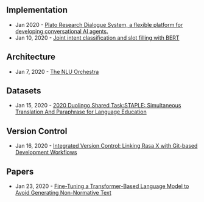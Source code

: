 ## Implementation
- Jan 2020 - [Plato Research Dialogue System, a flexible platform for developing conversational AI agents.](https://github.com/uber-research/plato-research-dialogue-system)
- Jan 10, 2020 - [Joint intent classification and slot filling with BERT](https://nbviewer.jupyter.org/github/m2dsupsdlclass/lectures-labs/blob/master/labs/06_deep_nlp/Transformers_Joint_Intent_Classification_Slot_Filling_rendered.ipynb)

## Architecture
- Jan 7, 2020 - [The NLU Orchestra](https://www.youtube.com/watch?v=ZPc35mK90Wk)

## Datasets
- Jan 15, 2020 - [2020 Duolingo Shared Task:STAPLE: Simultaneous Translation And Paraphrase for Language Education](http://sharedtask.duolingo.com/#data)

## Version Control
- Jan 16, 2020 - [Integrated Version Control: Linking Rasa X with Git-based Development Workflows](https://blog.rasa.com/integrated-version-control-linking-rasa-x-with-git-based-development-workflows-untitled/?utm_source=twitter)

## Papers
- Jan 23, 2020 - [Fine-Tuning a Transformer-Based Language Model to Avoid Generating Non-Normative Text](https://arxiv.org/abs/2001.08764)
